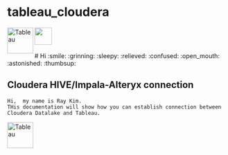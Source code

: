 # tableau_cloudera

  <img src="https://www.cloudera.com/content/dam/www/marketing/media-kit/logo-assets/cloudera_logo_darkorange.png" height="40" >
  <img align="left" src="https://www.tableau.com/sites/default/files/pages/tableau_cmyk_2015.png"  height="60" alt="Tableau">




<br />
<br />
# Hi
  :smile: :grinning: :sleepy: :relieved: :confused: :open_mouth: :astonished: :thumbsup:




## Cloudera HIVE/Impala-Alteryx connection 
```
Hi,  my name is Ray Kim. 
THis documentation will show how you can establish connection between Cloudera Datalake and Tableau.

```



<img align="left" src="https://user-images.githubusercontent.com/62319355/103265296-40014f00-49e8-11eb-9654-9dbeaa2379ad.png"  height="60" alt="Tableau">
